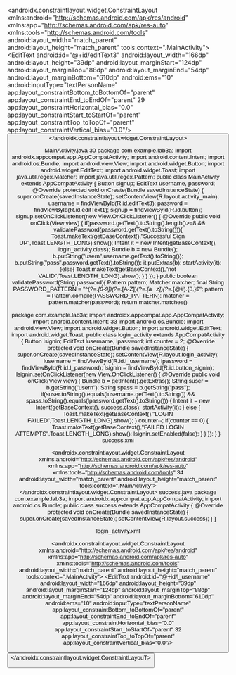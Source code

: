 <?xml version="1.0" encoding="utf-8"?>
<androidx.constraintlayout.widget.ConstraintLayout 
xmlns:android="http://schemas.android.com/apk/res/android"
 xmlns:app="http://schemas.android.com/apk/res-auto"
 xmlns:tools="http://schemas.android.com/tools"
 android:layout_width="match_parent"
 android:layout_height="match_parent"
 tools:context=".MainActivity">
 <TextView
 android:layout_width="wrap_content"
 android:layout_height="wrap_content"
 android:layout_marginStart="41dp"
 android:layout_marginTop="25dp"
 android:layout_marginEnd="80dp"
 android:layout_marginBottom="172dp"
 android:text="SIGN UP ACTIVITY"
 android:textColor="@color/colorAccent"
 android:textSize="28sp"
 app:layout_constraintBottom_toBottomOf="parent"
 app:layout_constraintEnd_toEndOf="parent"
 app:layout_constraintHorizontal_bias="0.0"
 app:layout_constraintStart_toStartOf="parent"
 app:layout_constraintTop_toTopOf="parent"
 app:layout_constraintVertical_bias="0.0" />
 <TextView
 android:id="@+id/textView2"
 android:layout_width="wrap_content"
 android:layout_height="wrap_content"
 android:layout_marginStart="22dp"
 android:layout_marginTop="98dp"
 android:layout_marginEnd="346dp"
 android:layout_marginBottom="604dp"
 android:text="Username:"
 android:textSize="18sp"
 android:textStyle="bold"
 app:layout_constraintBottom_toBottomOf="parent"
 app:layout_constraintEnd_toEndOf="parent"
 app:layout_constraintHorizontal_bias="0.0"
 app:layout_constraintStart_toStartOf="parent"
 app:layout_constraintTop_toTopOf="parent"
 app:layout_constraintVertical_bias="0.0" />
 <EditText
 android:id="@+id/editText3"
 android:layout_width="166dp"
 android:layout_height="39dp"
 android:layout_marginStart="124dp"
 android:layout_marginTop="88dp"
 android:layout_marginEnd="54dp"
 android:layout_marginBottom="610dp"
 android:ems="10"
 android:inputType="textPersonName"
 app:layout_constraintBottom_toBottomOf="parent"
 app:layout_constraintEnd_toEndOf="parent"
29
 app:layout_constraintHorizontal_bias="0.0"
 app:layout_constraintStart_toStartOf="parent"
 app:layout_constraintTop_toTopOf="parent"
 app:layout_constraintVertical_bias="0.0"/>
 <TextView
 android:id="@+id/textView3"
 android:layout_width="wrap_content"
 android:layout_height="wrap_content"
 android:layout_marginStart="22dp"
 android:layout_marginTop="148dp"
 android:layout_marginEnd="346dp"
 android:layout_marginBottom="604dp"
 android:text="Password:"
 android:textSize="18sp"
 android:textStyle="bold"
 app:layout_constraintBottom_toBottomOf="parent"
 app:layout_constraintEnd_toEndOf="parent"
 app:layout_constraintHorizontal_bias="0.0"
 app:layout_constraintStart_toStartOf="parent"
 app:layout_constraintTop_toTopOf="parent"
 app:layout_constraintVertical_bias="0.0" />
 <EditText
 android:id="@+id/editText1"
 android:layout_width="166dp"
 android:layout_height="39dp"
 android:layout_marginStart="124dp"
 android:layout_marginTop="138dp"
 android:layout_marginEnd="54dp"
 android:layout_marginBottom="610dp"
 android:ems="10"
 android:inputType="textPassword"
 app:layout_constraintBottom_toBottomOf="parent"
 app:layout_constraintEnd_toEndOf="parent"
 app:layout_constraintHorizontal_bias="0.0"
 app:layout_constraintStart_toStartOf="parent"
 app:layout_constraintTop_toTopOf="parent"
 app:layout_constraintVertical_bias="0.0" />
 <Button
 android:id="@+id/button"
 android:layout_width="wrap_content"
 android:layout_height="wrap_content"
 android:layout_marginStart="108dp"
 android:layout_marginTop="190dp"
 android:layout_marginEnd="215dp"
 android:layout_marginBottom="517dp"
 android:text="SIGN UP"
 app:layout_constraintBottom_toBottomOf="parent"
 app:layout_constraintEnd_toEndOf="parent"
 app:layout_constraintHorizontal_bias="0.0"
 app:layout_constraintStart_toStartOf="parent"
 app:layout_constraintTop_toTopOf="parent"
 app:layout_constraintVertical_bias="0.0" />
</androidx.constraintlayout.widget.ConstraintLayout>





MainActivity.java
30
package com.example.lab3a;
import androidx.appcompat.app.AppCompatActivity;
import android.content.Intent;
import android.os.Bundle;
import android.view.View;
import android.widget.Button;
import android.widget.EditText;
import android.widget.Toast;
import java.util.regex.Matcher;
import java.util.regex.Pattern;
public class MainActivity extends AppCompatActivity {
 Button signup;
 EditText username, password;
 @Override
 protected void onCreate(Bundle savedInstanceState) {
 super.onCreate(savedInstanceState);
 setContentView(R.layout.activity_main);
 username = findViewById(R.id.editText3);
 password = findViewById(R.id.editText1);
 signup = findViewById(R.id.button);
 signup.setOnClickListener(new View.OnClickListener() {
 @Override
 public void onClick(View view) {
 if(password.getText().toString().length()>=8 && 
validatePassword(password.getText().toString())){
 Toast.makeText(getBaseContext(),"Successful Sign 
UP",Toast.LENGTH_LONG).show();
 Intent it = new Intent(getBaseContext(), login_activity.class);
 Bundle b = new Bundle();
 b.putString("usern",username.getText().toString());
 b.putString("pass",password.getText().toString());
 it.putExtras(b);
 startActivity(it);
 }else{
 Toast.makeText(getBaseContext(),"not 
VALID",Toast.LENGTH_LONG).show();
 }
 }
 });
 }
 public boolean validatePassword(String password){
 Pattern pattern;
 Matcher matcher;
 final String PASSWORD_PATTERN = "^(?=.*[0-9])(?=.*[A-Z])(?=.*[az])(?=.*[@#$%^&+=!])(?=\\S+$).{8,}$";
 pattern = Pattern.compile(PASSWORD_PATTERN);
 matcher = pattern.matcher(password);
 return matcher.matches()
 
 
 
 package com.example.lab3a;
import androidx.appcompat.app.AppCompatActivity;
import android.content.Intent;
33
import android.os.Bundle;
import android.view.View;
import android.widget.Button;
import android.widget.EditText;
import android.widget.Toast;
public class login_activity extends AppCompatActivity {
 Button lsignin;
 EditText lusername, lpassword;
 int counter = 2;
 @Override
 protected void onCreate(Bundle savedInstanceState) {
 super.onCreate(savedInstanceState);
 setContentView(R.layout.login_activity);
 lusername = findViewById(R.id.l_username);
 lpassword = findViewById(R.id.l_password);
 lsignin = findViewById(R.id.button_signin);
 lsignin.setOnClickListener(new View.OnClickListener() {
 @Override
 public void onClick(View view) {
 Bundle b = getIntent().getExtras();
 String suser = b.getString("usern");
 String spass = b.getString("pass");
 if(suser.toString().equals(lusername.getText().toString()) && 
spass.toString().equals(lpassword.getText().toString()))
 {
 Intent it = new Intent(getBaseContext(), success.class);
 startActivity(it);
 }
 else
 {
 Toast.makeText(getBaseContext(),"LOGIN 
FAILED",Toast.LENGTH_LONG).show();
 }
 counter--;
 if(counter == 0)
 {
 Toast.makeText(getBaseContext(),"FAILED LOGIN 
ATTEMPTS",Toast.LENGTH_LONG).show();
 lsignin.setEnabled(false);
 }
 }
 });
 }
}
success.xml
<?xml version="1.0" encoding="utf-8"?>
<androidx.constraintlayout.widget.ConstraintLayout 
xmlns:android="http://schemas.android.com/apk/res/android"
 xmlns:app="http://schemas.android.com/apk/res-auto"
 xmlns:tools="http://schemas.android.com/tools"
34
 android:layout_width="match_parent"
 android:layout_height="match_parent"
 tools:context=".MainActivity">
 <TextView
 android:id="@+id/textView"
 android:layout_width="wrap_content"
 android:layout_height="wrap_content"
 android:layout_marginStart="163dp"
 android:layout_marginTop="300dp"
 android:layout_marginEnd="189dp"
 android:layout_marginBottom="412dp"
 android:text="SUCCESSFULL LOGIN"
 android:textColor="@color/colorAccent"
 android:textSize="30sp"
 app:layout_constraintBottom_toBottomOf="parent"
 app:layout_constraintEnd_toEndOf="parent"
 app:layout_constraintStart_toStartOf="parent"
 app:layout_constraintTop_toTopOf="parent" />
</androidx.constraintlayout.widget.ConstraintLayout>
success.java
package com.example.lab3a;
import androidx.appcompat.app.AppCompatActivity;
import android.os.Bundle;
public class success extends AppCompatActivity {
 @Override
 protected void onCreate(Bundle savedInstanceState) {
 super.onCreate(savedInstanceState);
 setContentView(R.layout.success);
 }
}


login_activity.xml
<?xml version="1.0" encoding="utf-8"?>
<androidx.constraintlayout.widget.ConstraintLayout 
xmlns:android="http://schemas.android.com/apk/res/android"
 xmlns:app="http://schemas.android.com/apk/res-auto"
 xmlns:tools="http://schemas.android.com/tools"
 android:layout_width="match_parent"
 android:layout_height="match_parent"
 tools:context=".MainActivity">
 <TextView
 android:layout_width="wrap_content"
 android:layout_height="wrap_content"
 android:layout_marginStart="41dp"
 android:layout_marginTop="25dp"
 android:layout_marginEnd="80dp"
 android:layout_marginBottom="172dp"
 android:text="LOGIN ACTIVITY"
 android:textColor="@color/colorAccent"
 android:textSize="28sp"
 app:layout_constraintBottom_toBottomOf="parent"
 app:layout_constraintEnd_toEndOf="parent"
 app:layout_constraintHorizontal_bias="0.0"
 app:layout_constraintStart_toStartOf="parent"
 app:layout_constraintTop_toTopOf="parent"
 app:layout_constraintVertical_bias="0.0" />
 <TextView
 android:id="@+id/textView2"
 android:layout_width="wrap_content"
 android:layout_height="wrap_content"
 android:layout_marginStart="22dp"
 android:layout_marginTop="98dp"
 android:layout_marginEnd="346dp"
 android:layout_marginBottom="604dp"
 android:text="Username:"
 android:textSize="18sp"
 android:textStyle="bold"
 app:layout_constraintBottom_toBottomOf="parent"
 app:layout_constraintEnd_toEndOf="parent"
 app:layout_constraintHorizontal_bias="0.0"
 app:layout_constraintStart_toStartOf="parent"
 app:layout_constraintTop_toTopOf="parent"
 app:layout_constraintVertical_bias="0.0" />
 <EditText
 android:id="@+id/l_username"
 android:layout_width="166dp"
 android:layout_height="39dp"
 android:layout_marginStart="124dp"
 android:layout_marginTop="88dp"
 android:layout_marginEnd="54dp"
 android:layout_marginBottom="610dp"
 android:ems="10"
 android:inputType="textPersonName"
 app:layout_constraintBottom_toBottomOf="parent"
 app:layout_constraintEnd_toEndOf="parent"
 app:layout_constraintHorizontal_bias="0.0"
 app:layout_constraintStart_toStartOf="parent"
32
 app:layout_constraintTop_toTopOf="parent"
 app:layout_constraintVertical_bias="0.0"/>
 <TextView
 android:id="@+id/textView3"
 android:layout_width="wrap_content"
 android:layout_height="wrap_content"
 android:layout_marginStart="22dp"
 android:layout_marginTop="148dp"
 android:layout_marginEnd="346dp"
 android:layout_marginBottom="604dp"
 android:text="Password:"
 android:textSize="18sp"
 android:textStyle="bold"
 app:layout_constraintBottom_toBottomOf="parent"
 app:layout_constraintEnd_toEndOf="parent"
 app:layout_constraintHorizontal_bias="0.0"
 app:layout_constraintStart_toStartOf="parent"
 app:layout_constraintTop_toTopOf="parent"
 app:layout_constraintVertical_bias="0.0" />
 <EditText
 android:id="@+id/l_password"
 android:layout_width="166dp"
 android:layout_height="39dp"
 android:layout_marginStart="124dp"
 android:layout_marginTop="138dp"
 android:layout_marginEnd="54dp"
 android:layout_marginBottom="610dp"
 android:ems="10"
 android:inputType="textPassword"
 app:layout_constraintBottom_toBottomOf="parent"
 app:layout_constraintEnd_toEndOf="parent"
 app:layout_constraintHorizontal_bias="0.0"
 app:layout_constraintStart_toStartOf="parent"
 app:layout_constraintTop_toTopOf="parent"
 app:layout_constraintVertical_bias="0.0" />
 <Button
 android:id="@+id/button_signin"
 android:layout_width="wrap_content"
 android:layout_height="wrap_content"
 android:layout_marginStart="108dp"
 android:layout_marginTop="190dp"
 android:layout_marginEnd="215dp"
 android:layout_marginBottom="517dp"
 android:text="SIGN IN"
 app:layout_constraintBottom_toBottomOf="parent"
 app:layout_constraintEnd_toEndOf="parent"
 app:layout_constraintHorizontal_bias="0.0"
 app:layout_constraintStart_toStartOf="parent"
 app:layout_constraintTop_toTopOf="parent"
 app:layout_constraintVertical_bias="0.0" />
</androidx.constraintlayout.widget.ConstraintLayouT>

